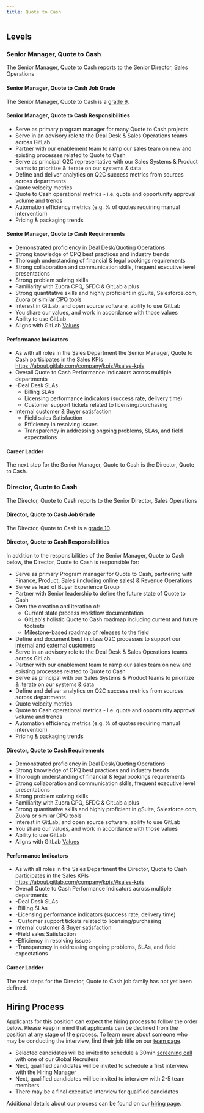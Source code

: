 ```yaml
---
title: Quote to Cash
---
```


## Levels

### Senior Manager, Quote to Cash

The Senior Manager, Quote to Cash reports to the Senior Director, Sales Operations

#### Senior Manager, Quote to Cash Job Grade

The Senior Manager, Quote to Cash is a [grade 9](/handbook/total-rewards/compensation/compensation-calculator/#gitlab-job-grades).

#### Senior Manager, Quote to Cash Responsibilities

- Serve as primary program manager for many Quote to Cash projects
- Serve in an advisory role to the Deal Desk & Sales Operations teams across GitLab
- Partner with our enablement team to ramp our sales team on new and existing processes related to Quote to Cash
- Serve as principal Q2C representative with our Sales Systems & Product teams to prioritize & iterate on our systems & data
- Define and deliver analytics on Q2C success metrics from sources across departments
- Quote velocity metrics
- Quote to Cash operational metrics - i.e. quote and opportunity approval volume and trends
- Automation efficiency metrics (e.g. % of quotes requiring manual intervention)
- Pricing & packaging trends

#### Senior Manager, Quote to Cash Requirements

- Demonstrated proficiency in Deal Desk/Quoting Operations
- Strong knowledge of CPQ best practices and industry trends
- Thorough understanding of financial & legal bookings requirements
- Strong collaboration and communication skills, frequent executive level presentations
- Strong problem solving skills
- Familiarity with Zuora CPQ, SFDC & GitLab a plus
- Strong quantitative skills and highly proficient in gSuite, Salesforce.com, Zuora or similar CPQ tools
- Interest in GitLab, and open source software, ability to use GitLab
- You share our values, and work in accordance with those values
- Ability to use GitLab
- Aligns with GitLab [Values](/handbook/values/)

#### Performance Indicators

- As with all roles in the Sales Department the Senior Manager, Quote to Cash participates in the Sales KPIs <https://about.gitlab.com/company/kpis/#sales-kpis>
- Overall Quote to Cash Performance Indicators across multiple departments
- -Deal Desk SLAs
  - Billing SLAs
  - Licensing performance indicators (success rate, delivery time)
  - Customer support tickets related to licensing/purchasing
- Internal customer & Buyer satisfaction
  - Field sales Satisfaction
  - Efficiency in resolving issues
  - Transparency in addressing ongoing problems, SLAs, and field expectations

#### Career Ladder

The next step for the Senior Manager, Quote to Cash is the Director, Quote to Cash.

### Director, Quote to Cash

The Director, Quote to Cash reports to the Senior Director, Sales Operations

#### Director, Quote to Cash Job Grade

The Director, Quote to Cash is a [grade 10](/handbook/total-rewards/compensation/compensation-calculator/#gitlab-job-grades).

#### Director, Quote to Cash Responsibilities

In addition to the responsibilities of the Senior Manager, Quote to Cash below, the Director, Quote to Cash is responsible for:

- Serve as primary Program manager for Quote to Cash, partnering with Finance, Product, Sales (including online sales) & Revenue Operations
- Serve as lead of Buyer Experience Group
- Partner with Senior leadership to define the future state of Quote to Cash
- Own the creation and iteration of:
  - Current state process workflow documentation
  - GitLab's holistic Quote to Cash roadmap including current and future toolsets
  - Milestone-based roadmap of releases to the field
- Define and document best in class Q2C processes to support our internal and external customers
- Serve in an advisory role to the Deal Desk & Sales Operations teams across GitLab
- Partner with our enablement team to ramp our sales team on new and existing processes related to Quote to Cash
- Serve as principal with our Sales Systems & Product teams to prioritize & iterate on our systems & data
- Define and deliver analytics on Q2C success metrics from sources across departments
- Quote velocity metrics
- Quote to Cash operational metrics - i.e. quote and opportunity approval volume and trends
- Automation efficiency metrics (e.g. % of quotes requiring manual intervention)
- Pricing & packaging trends

#### Director, Quote to Cash Requirements

- Demonstrated proficiency in Deal Desk/Quoting Operations
- Strong knowledge of CPQ best practices and industry trends
- Thorough understanding of financial & legal bookings requirements
- Strong collaboration and communication skills, frequent executive level presentations
- Strong problem solving skills
- Familiarity with Zuora CPQ, SFDC & GitLab a plus
- Strong quantitative skills and highly proficient in gSuite, Salesforce.com, Zuora or similar CPQ tools
- Interest in GitLab, and open source software, ability to use GitLab
- You share our values, and work in accordance with those values
- Ability to use GitLab
- Aligns with GitLab [Values](/handbook/values/)

#### Performance Indicators

- As with all roles in the Sales Department the Director, Quote to Cash participates in the Sales KPIs <https://about.gitlab.com/company/kpis/#sales-kpis>
- Overall Quote to Cash Performance Indicators across multiple departments
- -Deal Desk SLAs
- -Billing SLAs
- -Licensing performance indicators (success rate, delivery time)
- -Customer support tickets related to licensing/purchasing
- Internal customer & Buyer satisfaction
- -Field sales Satisfaction
- -Efficiency in resolving issues
- -Transparency in addressing ongoing problems, SLAs, and field expectations

#### Career Ladder

The next steps for the Director, Quote to Cash job family has not yet been defined.

## Hiring Process

Applicants for this position can expect the hiring process to follow the order below. Please keep in mind that applicants can be declined from the position at any stage of the process. To learn more about someone who may be conducting the interview, find their job title on our [team page](/handbook/company/team/).

- Selected candidates will be invited to schedule a 30min [screening call](/handbook/hiring/interviewing/#screening-call) with one of our Global Recruiters
- Next, qualified candidates will be invited to schedule a first interview with the Hiring Manager
- Next, qualified candidates will be invited to interview with 2-5 team members
- There may be a final executive interview for qualified candidates

Additional details about our process can be found on our [hiring page](/handbook/hiring/).
